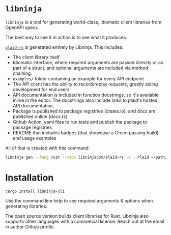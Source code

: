 # `libninja`

`libninja` is a tool for generating world-class, idiomatic client libraries from OpenAPI specs.

The best way to see it in action is to see what it produces.

[`plaid-rs`](https://github.com/libninjacom/plaid-rs) is generated entirely by Libninja. This includes:
- The client library itself
- Idiomatic interface, where required arguments are passed directly or as part of a struct, and optional arguments are included via method chaining.
- `examples/` folder containing an example for every API endpoint
- The API client has the ability to record/replay requests, greatly aiding development for end users.
- API documentation is included in function docstrings, so it's available inline in the editor. The docstrings also include links to plaid's hosted API documentation.
- Package is published to package registries (crates.io), and docs are published online (docs.rs)
- Github Action .yaml files to run tests and publish the package to package registries
- README that includes badges (that showcase a Green passing build) and usage examples

All of that is created with this command:

```bash
libninja gen --lang rust --repo libninjacom/plaid-rs -o . Plaid ~/path/to/plaid/openapi.yaml
```

# Installation

```
cargo install libninja-cli
```

Use the command line help to see required arguments & options when generating libraries.

The open source version builds client libraries for Rust. Libninja also supports other languages with a commercial license. Reach out at the email in author Github profile.
